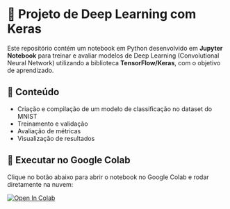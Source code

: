 # 🧠 Projeto de Deep Learning com Keras

Este repositório contém um notebook em Python desenvolvido em **Jupyter Notebook** para treinar e avaliar modelos de Deep Learning (Convolutional Neural Network) utilizando a biblioteca **TensorFlow/Keras**, com o objetivo de aprendizado.

## 📌 Conteúdo
- Criação e compilação de um modelo de classificação no dataset do MNIST
- Treinamento e validação
- Avaliação de métricas
- Visualização de resultados

## 🚀 Executar no Google Colab

Clique no botão abaixo para abrir o notebook no Google Colab e rodar diretamente na nuvem:

[![Open In Colab](https://colab.research.google.com/assets/colab-badge.svg)](https://colab.research.google.com/github/Gabriel-T-P/CNN_MNIST/blob/master/CNN_MNIST.ipynb)
